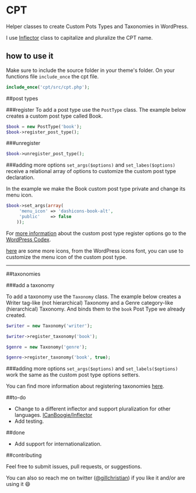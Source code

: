 # CPT

Helper classes to create Custom Pots Types and Taxonomies in WordPress.

I use [Inflector][1] class to capitalize and pluralize the CPT name.

## <i class="icon-pencil"></i> how to use it
Make sure to include the source folder in your theme's folder. On your functions file `include_once` the cpt file.
```php
include_once('cpt/src/cpt.php');
```
##post types

###register
To add a post type use the `PostType` class. The example below creates a custom post type called Book.

```php
$book = new PostType('book');
$book->register_post_type();
```

###unregister
```php
$book->unregister_post_type();
```

###adding more options
`set_args($options)` and `set_labes($options)` receive a relational array of options to customize the custom post type declaration.

In the example we make the Book custom post type private and change its menu icon.
```php
$book->set_args(array(
     'menu_icon' => 'dashicons-book-alt',
     'public'    => false
    ));
```
For [more information][2] about the custom post type register options go to the [WordPress Codex][3].

[here][4] are some more icons, from the WordPress icons font, you can use to customize the menu icon of the custom post type.

----------

##taxonomies

###add a taxonomy

To add a taxonomy use the `Taxonomy` class. The example below creates a Writer tag-like (not hierarchical) Taxonomy and a Genre category-like (hierarchical) Taxonomy. And binds them to the `book` Post Type we already created.

```php
$writer = new Taxonomy('writer');

$writer->register_taxonomy('book');

$genre = new Taxonomy('genre');

$genre->register_taxonomy('book', true);
```

###adding more options
`set_args($options)` and `set_labels($options)` work the same as the custom post type options setters.

You can find more information about registering taxonomies [here][5].

##to-do

- Change to a different inflector and support pluralization for other languages. [ICanBoogie/Inflector](6)
- Add testing.

##done

- Add support for internationalization.

##contributing

Feel free to submit issues, pull requests, or suggestions. 

You can also so reach me on twitter ([@gillchristian](7)) if you like it and/or are using it :smile:

[1]:https://github.com/medio/Inflector
[2]:https://codex.wordpress.org/Function_Reference/register_post_type
[3]:https://codex.wordpress.org/
[4]:https://developer.wordpress.org/resource/dashicons/
[5]:https://codex.wordpress.org/Function_Reference/register_taxonomy
[6]:https://github.com/ICanBoogie/Inflector
[7]:https://twitter.com/gillchristian
